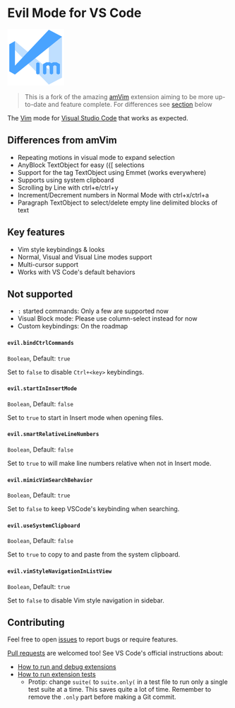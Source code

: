 # Evil Mode for VS Code

![icon](images/icon.png)

> This is a fork of the amazing [amVim](https://github.com/aioutecism/amVim-for-VSCode) extension aiming to be more up-to-date and feature complete. For differences see [section](#differences-from-amvim) below

The [Vim](http://www.vim.org/) mode for [Visual Studio Code](https://code.visualstudio.com/) that works as expected.

## Differences from amVim

- Repeating motions in visual mode to expand selection
- AnyBlock TextObject for easy ({[ selections
- Support for the tag TextObject using Emmet (works everywhere)
- Supports using system clipboard
- Scrolling by Line with ctrl+e/ctrl+y
- Increment/Decrement numbers in Normal Mode with ctrl+x/ctrl+a
- Paragraph TextObject to select/delete empty line delimited blocks of text

## Key features

- Vim style keybindings & looks
- Normal, Visual and Visual Line modes support
- Multi-cursor support
- Works with VS Code's default behaviors

## Not supported

- `:` started commands: Only a few are supported now
- Visual Block mode: Please use column-select instead for now
- Custom keybindings: On the roadmap

#### `evil.bindCtrlCommands`

`Boolean`, Default: `true`

Set to `false` to disable `Ctrl+<key>` keybindings.

#### `evil.startInInsertMode`

`Boolean`, Default: `false`

Set to `true` to start in Insert mode when opening files.

#### `evil.smartRelativeLineNumbers`

`Boolean`, Default: `false`

Set to `true` to will make line numbers relative when not in Insert mode.

#### `evil.mimicVimSearchBehavior`

`Boolean`, Default: `true`

Set to `false` to keep VSCode's keybinding when searching.

#### `evil.useSystemClipboard`

`Boolean`, Default: `false`

Set to `true` to copy to and paste from the system clipboard.

#### `evil.vimStyleNavigationInListView`

`Boolean`, Default: `true`

Set to `false` to disable Vim style navigation in sidebar.

## Contributing

Feel free to open [issues][] to report bugs or require features.

[Pull requests][] are welcomed too! See VS Code's official instructions about:

- [How to run and debug extensions][]
- [How to run extension tests][]
  - Protip: change `suite(` to `suite.only(` in a test file to run only a
    single test suite at a time. This saves quite a lot of time. Remember to
    remove the `.only` part before making a Git commit.

[issues]: https://github.com/pushqrdx/evil-code/issues
[pull requests]: https://github.com/pushqrdx/evil-code/pulls
[how to run and debug extensions]: https://code.visualstudio.com/docs/extensions/developing-extensions
[how to run extension tests]: https://code.visualstudio.com/docs/extensions/testing-extensions
